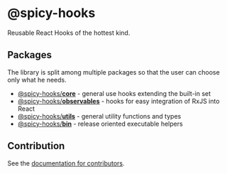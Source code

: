 # @spicy-hooks

Reusable React Hooks of the hottest kind.

## Packages

The library is split among multiple packages so that the user can choose only what he needs.

* [@spicy-hooks/**core**](packages/core) - general use hooks extending the built-in set
* [@spicy-hooks/**observables**](packages/observables) - hooks for easy integration of RxJS into React 
* [@spicy-hooks/**utils**](packages/utils) - general utility functions and types
* [@spicy-hooks/**bin**](packages/bin) - release oriented executable helpers


## Contribution
See the [documentation for contributors](docs).
